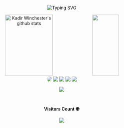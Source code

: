<!--Title @abdulkadirbulbul-->
<div align="center">

![Typing SVG](https://readme-typing-svg.herokuapp.com/?color=00b3ff&size=35&center=true&vCenter=true&width=1000&lines=HI+THERE!!!++👋;My+name+is+Kadir+Winchester;A+software+developer+from+Turkey;Welcome!) 

</div>

<!--Skill And More Information--> 
<div align="center">
  <img width="55%" height="195px" src="https://bad-apple-github-readme.vercel.app/api?username=abdulkadirbulbul&show_bg=1&count_private=true&hide_border=true&show_icons=true&title_color=00b3ff&icon_color=70a5fd&text_color=FFFFFF&bg_color=0d1117&hide_title=false&locale=en" alt="Kadir Winchester's github stats" />
  
  <img width="41%" height="195px" src="https://github-readme-stats.vercel.app/api/top-langs/?username=abdulkadirbulbul&layout=compact&hide_border=true&title_color=00b3ff&text_color=FFFFFF&bg_color=0d1117" />
</div> 

<!--Social Media-->  
<div align="center"> 
 <a href="https://www.youtube.com/@kawinchester" target="_blank"><img src="https://img.shields.io/badge/-youtube-d71e18?style=for-the-badge&logo=youtube&logoColor=white" style="border-radius: 30px"></a> 
<a href="https://www.linkedin.com/in/abdulkadirbulbul" target="_blank"><img src="https://img.shields.io/badge/-LinkedIn-0077B5?style=for-the-badge&logo=linkedin&logoColor=white"></a>
<a href="https://www.kadirbulbul.com" target="_blank"><img src="https://img.shields.io/badge/-My Web Site-2b2b2b?style=for-the-badge&logo=jekyll&logoColor=fc0"></a>
<a href="https://www.instagram.com/kadirbulbulcom" target="_blank"><img src="https://img.shields.io/badge/-Instagram-E4405F?style=for-the-badge&logo=instagram&logoColor=white"></a>
<a href="https://twitter.com/coderbulbul" target="_blank"><img src="https://img.shields.io/badge/-Twitter-1DA1F2?style=for-the-badge&logo=twitter&logoColor=white"></a>
</div>
  
<!--Total Contributions--> 
<p align="center">
  <img  src="https://github-readme-streak-stats.herokuapp.com?user=abdulkadirbulbul&theme=tokyonight_duo&hide_border=true">
</p>

<!--Visitor count-->   
<div align="center">
  <br><p align="centre"><b>Visitors Count 👽 </b></p>  
  <p align="center"><img align="center" src="https://profile-counter.glitch.me/{abdulkadirbulbul}/count.svg" /></p> 
  <br>
</div>

